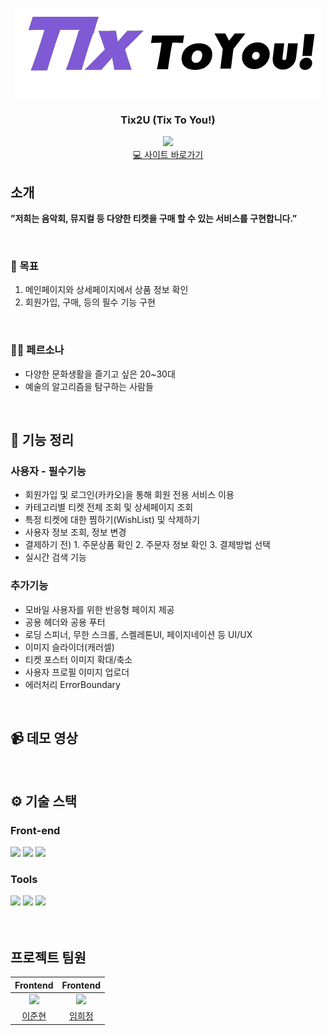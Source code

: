 <div align="center">

<!-- logo -->

![name_logo](./public/name_logo.png)

### Tix2U (Tix To You!)

[<img src="https://img.shields.io/badge/프로젝트 기간-2023.11.17~2023.12.22-0090f6?style=flat&logoColor=white" />]()
<br />
[💻 사이트 바로가기]()

</div>

## 소개

<b>”저희는 음악회, 뮤지컬 등 다양한 티켓을 구매 할 수 있는 서비스를 구현합니다.”</b> <br />

<br />

### 📌 목표

1. 메인페이지와 상세페이지에서 상품 정보 확인
2. 회원가입, 구매, 등의 필수 기능 구현

<br />

### 👧🏻 페르소나

- 다양한 문화생활을 즐기고 싶은 20~30대
- 예술의 알고리즘을 탐구하는 사람들

<br />

## 📝 기능 정리

### 사용자 - 필수기능
- 회원가입 및 로그인(카카오)을 통해 회원 전용 서비스 이용
- 카테고리별 티켓 전체 조회 및 상세페이지 조회
- 특정 티켓에 대한 찜하기(WishList) 및 삭제하기
- 사용자 정보 조회, 정보 변경
- 결제하기 전) 1. 주문상품 확인 2. 주문자 정보 확인 3. 결제방법 선택
- 실시간 검색 기능

### 추가기능
- 모바일 사용자를 위한 반응형 페이지 제공
- 공용 헤더와 공용 푸터
- 로딩 스피너, 무한 스크롤, 스켈레톤UI, 페이지네이션 등 UI/UX
- 이미지 슬라이더(캐러셀)
- 티켓 포스터 이미지 확대/축소
- 사용자 프로필 이미지 업로더
- 에러처리 ErrorBoundary
<br />

## 📹 데모 영상

<br />

## ⚙ 기술 스택

### Front-end

<div>
<img src="https://github.com/yewon-Noh/readme-template/blob/main/skills/HTMLCSS.png?raw=true" width="80">
<img src="https://github.com/yewon-Noh/readme-template/blob/main/skills/JavaScript.png?raw=true" width="80">
<img src="https://github.com/yewon-Noh/readme-template/blob/main/skills/TypeScript.png?raw=true" width="80">
</div>

### Tools

<div>
<img src="https://github.com/yewon-Noh/readme-template/blob/main/skills/Github.png?raw=true" width="80">
<img src="https://github.com/yewon-Noh/readme-template/blob/main/skills/Figma.png?raw=true" width="80">
<img src="https://github.com/yewon-Noh/readme-template/blob/main/skills/GatherTown.png?raw=true" width="80">
</div>

<br />

<br />

## 프로젝트 팀원

|                   Frontend                   |                     Frontend                     |
| :------------------------------------------: | :----------------------------------------------: |
| ![](https://github.com/Ellsy23.png?size=120) | ![](https://github.com/heejung0413.png?size=120) |
|     [이준현](https://github.com/Ellsy23)     |     [임희정](https://github.com/heejung0413)     |
